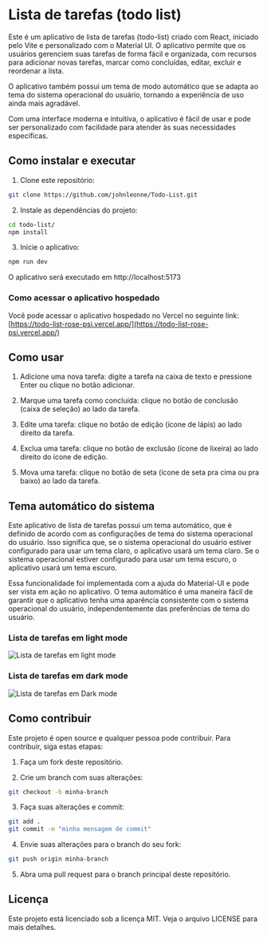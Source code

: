 # Lista de tarefas (todo list)

Este é um aplicativo de lista de tarefas (todo-list) criado com React, iniciado pelo Vite e personalizado com o Material UI. O aplicativo permite que os usuários gerenciem suas tarefas de forma fácil e organizada, com recursos para adicionar novas tarefas, marcar como concluídas, editar, excluir e reordenar a lista.

O aplicativo também possui um tema de modo automático que se adapta ao tema do sistema operacional do usuário, tornando a experiência de uso ainda mais agradável.

Com uma interface moderna e intuitiva, o aplicativo é fácil de usar e pode ser personalizado com facilidade para atender às suas necessidades específicas.


## Como instalar e executar

1. Clone este repositório:

```bash
git clone https://github.com/johnleonne/Todo-List.git
```

2. Instale as dependências do projeto:

```bash
cd todo-list/
npm install
```

3. Inicie o aplicativo:

```bash
npm run dev
```

O aplicativo será executado em http://localhost:5173

### Como acessar o aplicativo hospedado

Você pode acessar o aplicativo hospedado no Vercel no seguinte link: [https://todo-list-rose-psi.vercel.app/](https://todo-list-rose-psi.vercel.app/)


## Como usar

1. Adicione uma nova tarefa: digite a tarefa na caixa de texto e pressione Enter ou clique no botão adicionar.

2. Marque uma tarefa como concluída: clique no botão de conclusão (caixa de seleção) ao lado da tarefa.

3. Edite uma tarefa: clique no botão de edição (ícone de lápis) ao lado direito da tarefa.

4. Exclua uma tarefa: clique no botão de exclusão (ícone de lixeira) ao lado direito do ícone de edição.

5. Mova uma tarefa: clique no botão de seta (ícone de seta pra cima ou pra baixo) ao lado da tarefa.


## Tema automático do sistema

Este aplicativo de lista de tarefas possui um tema automático, que é definido de acordo com as configurações de tema do sistema operacional do usuário. Isso significa que, se o sistema operacional do usuário estiver configurado para usar um tema claro, o aplicativo usará um tema claro. Se o sistema operacional estiver configurado para usar um tema escuro, o aplicativo usará um tema escuro.

Essa funcionalidade foi implementada com a ajuda do Material-UI e pode ser vista em ação no aplicativo. O tema automático é uma maneira fácil de garantir que o aplicativo tenha uma aparência consistente com o sistema operacional do usuário, independentemente das preferências de tema do usuário.

### Lista de tarefas em light mode
![Lista de tarefas em light mode](https://user-images.githubusercontent.com/99990084/224863391-808c094f-2b2e-44d8-8384-9ff2cbe53f22.jpeg)

### Lista de tarefas em dark mode
![Lista de tarefas em Dark mode](https://user-images.githubusercontent.com/99990084/224863486-866e1308-03c5-46cb-babd-8b131d8c3575.jpeg)

## Como contribuir

Este projeto é open source e qualquer pessoa pode contribuir. Para contribuir, siga estas etapas:

1. Faça um fork deste repositório.

2. Crie um branch com suas alterações:

```bash
git checkout -b minha-branch
```

3. Faça suas alterações e commit:

```bash
git add .
git commit -m "minha mensagem de commit"
```

4. Envie suas alterações para o branch do seu fork:

```bash
git push origin minha-branch
```

5. Abra uma pull request para o branch principal deste repositório.


## Licença

Este projeto está licenciado sob a licença MIT. Veja o arquivo LICENSE para mais detalhes.
